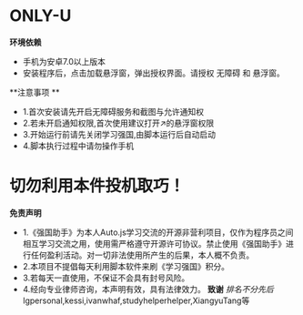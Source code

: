 # ONLY-U
**环境依赖**

- 手机为安卓7.0以上版本
- 安装程序后，点击加载悬浮窗，弹出授权界面。请授权 无障碍 和 悬浮窗。

**注意事项 **
- 1.首次安装请先开启无障碍服务和截图与允许通知权
- 2.若未开启通知权限,首次使用建议打开↗的悬浮窗权限
- 3.开始运行前请先关闭学习强国,由脚本运行后自动启动
- 4.脚本执行过程中请勿操作手机

# 切勿利用本件投机取巧！
**免责声明**
- 1.《强国助手》为本人Auto.js学习交流的开源非营利项目，仅作为程序员之间相互学习交流之用，使用需严格遵守开源许可协议。禁止使用《强国助手》进行任何盈利活动。对一切非法使用所产生的后果，本人概不负责。
- 2.本项目不提倡每天利用脚本软件来刷《学习强国》积分。
- 3.若每天一直使用，不保证不会具有封号风险。
- 4.经向专业律师咨询，本声明有效，具有法律效力。
**致谢**
*排名不分先后*
lgpersonal,kessi,ivanwhaf,studyhelperhelper,XiangyuTang等
